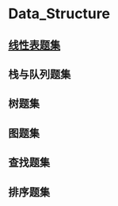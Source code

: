 # Data_Structure


## [线性表题集](https://github.com/fang0jun/Data_Structure/blob/master/%E7%BA%BF%E6%80%A7%E8%A1%A8/README.md)

## 栈与队列题集

## 树题集

## 图题集

## 查找题集

## 排序题集